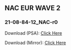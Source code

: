 ## NAC EUR WAVE 2

### 21-08-84-12_NAC-r0
Download (PSA): [Click Here](https://majestic-web.mpsa.com/nas/eu/mjb00/NAC_EU/ovip-int-firmware-version/PSA_ovip-int-firmware-version_21-08-84-12_NAC-r0_NAC_EUR_WAVE2.tar)

Download (Mirror): [Click Here](https://mega.nz/file/NEhwEZRD#bI2aC8hf4xyRJ1FmVnLLpDW-VkxPA8FuD-ChjFLBtEY)
